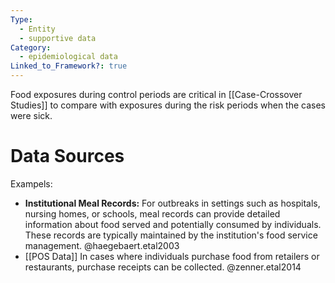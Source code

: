 ```yaml
---
Type:
  - Entity
  - supportive data
Category:
  - epidemiological data
Linked_to_Framework?: true
---
```

Food exposures during control periods are critical in [[Case-Crossover Studies]] to compare with exposures during the risk periods when the cases were sick. 

# Data Sources 
Exampels: 
- **Institutional Meal Records:** For outbreaks in settings such as hospitals, nursing homes, or schools, meal records can provide detailed information about food served and potentially consumed by individuals. These records are typically maintained by the institution's food service management. @haegebaert.etal2003
- [[POS Data]] In cases where individuals purchase food from retailers or restaurants, purchase receipts can be collected. @zenner.etal2014